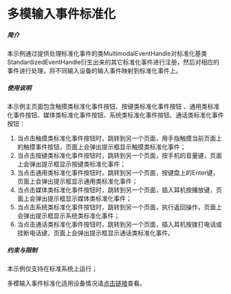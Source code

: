 # 多模输入事件标准化<a name="ZH-CN_TOPIC_0000001172476679"></a>

##### 简介<a name="section104mcpsimp"></a>

本示例通过提供处理标准化事件的类MultimodalEventHandle对标准化基类StandardizedEventHandle衍生出来的其它标准化事件进行注册，然后对相应的事件进行处理，将不同输入设备的输入事件映射到标准化事件上。

##### 使用说明<a name="section107mcpsimp"></a>

本示例主页面包含触摸类标准化事件按钮、按键类标准化事件按钮 、通用类标准化事件按钮、媒体类标准化事件按钮、系统类标准化事件按钮、通话类标准化事件按钮：

1.  当点击触摸类标准化事件按钮时，跳转到另一个页面，用手指触摸当前页面上的触摸事件按钮，页面上会弹出提示框显示触摸类标准化事件；
2.  当点击按键类标准化事件按钮时，跳转到另一个页面，按手机的音量键，页面上会弹出提示框显示按键类标准化事件；
3.  当点击通用类标准化事件按钮时，跳转到另一个页面，按键盘上的Enter键，页面上会弹出提示框显示通用类标准化事件；
4.  当点击媒体类标准化事件按钮时，跳转到另一个页面，插入耳机按播放键，页面上会弹出提示框显示媒体类标准化事件；
5.  当点击系统类标准化事件按钮时，跳转到另一个页面，执行返回操作，页面上会弹出提示框显示系统类标准化事件；
6.  当点击通话类标准化事件按钮时，跳转到另一个页面，插入耳机按拨打电话或挂断电话键，页面上会弹出提示框显示通话类标准化事件。

##### 约束与限制<a name="section117mcpsimp"></a>

本示例仅支持在标准系统上运行；

多模输入事件标准化适用设备情况请[点击链接](https://developer.harmonyos.com/cn/docs/documentation/doc-guides/ui-multimodal-standard-event-overview-0000001079953054)查看。

